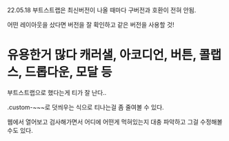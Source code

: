 22.05.18
부트스트랩은 최신버전이 나올 때마다 구버전과 호환이 전혀 안됨.

어떤 레이아웃을 샀다면 버전을 잘 확인하고 같은 버전을 사용할 것!

유용한거 많다
캐러샐, 아코디언, 버튼, 콜랩스, 드롭다운, 모달 등
================================================

부트스트랩으로 했다는게 티가 잘 난다..

.custom-~~~로 덧씌우는 식으로 티나는걸 좀 줄여볼 수 있다.

웹에서 열어보고 검사해가면서 어디에 어떤게 먹혀있는지 대충 파악하고 그걸 수정해볼 수도 있다.